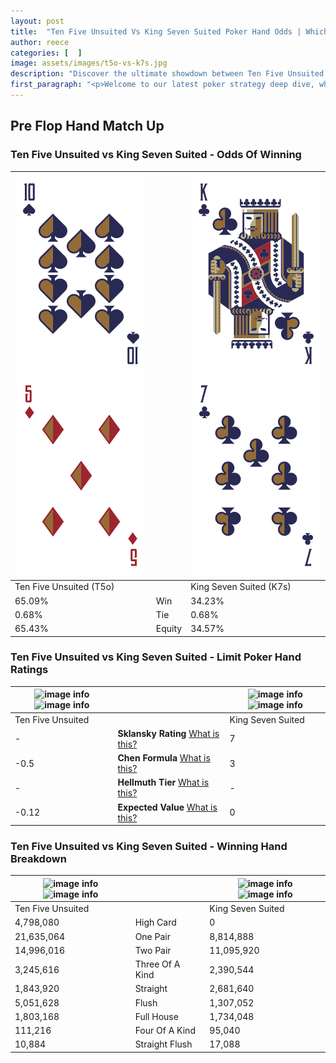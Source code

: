 ```yaml
---
layout: post
title:  "Ten Five Unsuited Vs King Seven Suited Poker Hand Odds | Which Is The Better Hand In Poker? A Complete Guide"
author: reece
categories: [  ]
image: assets/images/t5o-vs-k7s.jpg
description: "Discover the ultimate showdown between Ten Five Unsuited and King Seven Suited in poker! Uncover the odds, strategies, and scenarios where one hand triumphs over the other. Get ready to up your poker game with this thrilling analysis."
first_paragraph: "<p>Welcome to our latest poker strategy deep dive, where we're pitting two distinct hands against each other in a high-stakes showdown: Ten Five Unsuited vs King Seven Suited.</p><p>In the dynamic world of poker, every decision counts, and knowing which hand holds the upper hand is key to your success at the table.</p><p>In this article, we'll dissect these two hands, explore the scenarios where one dominates the other, and equip you with the knowledge to make strategic choices that can tip the odds in your favor.</p><p>Get ready to unravel the intriguing dynamics of these poker hands and elevate your game to new heights.</p>"
---
```




[comment]: # (sp0)

## Pre Flop Hand Match Up

<div class="table hand-ratings" markdown="1"> 



### Ten Five Unsuited vs King Seven Suited - Odds Of Winning


    
| ![image info](assets/images/hand1/t.png) ![image info](assets/images/hand1/5o.png) |  | ![image info](assets/images/hand2/k.png) ![image info](assets/images/hand2/7.png) |
| -------- | -------- | -------- |
| Ten Five Unsuited (T5o) |  | King Seven Suited (K7s) |
| 65.09% | Win | 34.23% |
| 0.68% | Tie | 0.68% |
| 65.43% | Equity | 34.57% |




[comment]: # (sp1)



### Ten Five Unsuited vs King Seven Suited - Limit Poker Hand Ratings


    
| ![image info](https://www.riverpairs.com/assets/images/hand1/t.png) ![image info](https://www.riverpairs.com/assets/images/hand1/5o.png) |  | ![image info](https://www.riverpairs.com/assets/images/hand2/k.png) ![image info](https://www.riverpairs.com/assets/images/hand2/7.png) |
| -------- | -------- | -------- |
| Ten Five Unsuited |  | King Seven Suited |
| - | **Sklansky Rating** [What is this?](/sklansky-rating-explained) | 7 |
| -0.5 | **Chen Formula** [What is this?](/chen-formula-explained) | 3 |
| - | **Hellmuth Tier** [What is this?](/Hellmuth-tier-explained) | - |
| -0.12 | **Expected Value** [What is this?](/expected-value-explained) | 0 |




[comment]: # (sp2)



### Ten Five Unsuited vs King Seven Suited - Winning Hand Breakdown


    
| ![image info](https://www.riverpairs.com/assets/images/hand1/t.png) ![image info](https://www.riverpairs.com/assets/images/hand1/5o.png) |  | ![image info](https://www.riverpairs.com/assets/images/hand2/k.png) ![image info](https://www.riverpairs.com/assets/images/hand2/7.png) |
| -------- | -------- | -------- |
| Ten Five Unsuited |  | King Seven Suited |
| 4,798,080 | High Card | 0 |
| 21,635,064 | One Pair | 8,814,888 |
| 14,996,016 | Two Pair | 11,095,920 |
| 3,245,616 | Three Of A Kind | 2,390,544 |
| 1,843,920 | Straight | 2,681,640 |
| 5,051,628 | Flush | 1,307,052 |
| 1,803,168 | Full House | 1,734,048 |
| 111,216 | Four Of A Kind | 95,040 |
| 10,884 | Straight Flush | 17,088 |




[comment]: # (sp3)



</div>

[comment]: # (sp4)



[comment]: # (sp5)

